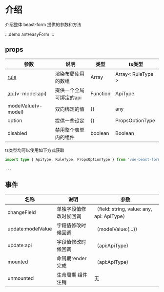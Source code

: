 # 介绍

介绍整体 beast-form 提供的参数和方法

:::demo 
ant/easyForm
:::


## props

| 参数                         | 说明                    | 类型     | ts类型            |
| ---------------------------- | ----------------------- | -------- | ----------------- |
| [rule](./rule.md)            | 渲染布局使用的数组      | Array    | Array< RuleType > |
| [api](./api.md)(v-model:api) | 提供一个全局可绑定的api | Function | ApiType           |
| modelValue(v-model)          | 双向绑定的值            | {}       | any               |
| option                       | 提供一些设定            | {}       | PropsOptionType   |
| disabled                     | 禁用整个表单内的组件    | boolean  | Boolean           |

ts类型均可以使用如下方式获取

```ts
import type { ApiType, RuleType, PropsOptionType } from 'vue-beast-form'

...
```


## 事件

| 名称              | 说明                   | 参数                                        |
| ----------------- | ---------------------- | ------------------------------------------- |
| changeField       | 单独字段值修改时候回调 | （field: string, value: any, api: ApiType） |
| update:modelValue | 字段值修改时候回调     | （modelValue:{...}）                        |
| update:api        | 字段值修改时候回调     | （api:ApiType）                             |
| mounted           | 命周期render完成       | （api:ApiType）                             |
| unmounted         | 生命周期 组件注销      | 无                                          |
